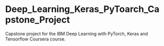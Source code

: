 # Deep_Learning_Keras_PyToarch_Capstone_Project
Capstone project for the IBM Deep Learning with PyTorch, Keras and Tensorflow Coursera course. 
